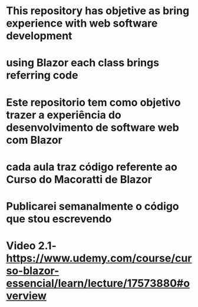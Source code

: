# This repository has objetive as bring experience with web software development
# using Blazor each class brings referring code




# Este repositorio tem como objetivo trazer a experiência do desenvolvimento de software web com Blazor
# cada aula traz código referente ao Curso do Macoratti de Blazor
# Publicarei semanalmente o código que stou escrevendo 

# Video 2.1-https://www.udemy.com/course/curso-blazor-essencial/learn/lecture/17573880#overview 

